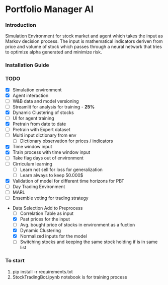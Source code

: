 # Portfolio Manager AI

### Introduction
Simulation Environment for stock market and agent which takes the input as Markov decision process. The input is
mathematical indicators deriven from price and volume of stock which passes through a neural network that tries to 
optimize alpha generated and minimize risk. 

### Installation Guide



### TODO
- [x] Simulation environment
- [x] Agent interaction
- [ ] W&B data and model versioning
- [ ] Streamlit for analysis for training - **25%**
- [x] Dynamic Clustering of stocks
- [ ] UI for agent training 
- [x] Pretrain from date to date
- [ ] Pretrain with Expert dataset
- [ ] Multi input dictionary from env
    - [ ] Dictionary observation for prices / indicators
- [x] Time window input 
- [x] Train process with time window input
- [ ] Take flag days out of environment
- [ ] Cirriculum learning
  - [ ] Learn not sell for loss for generalization
  - [ ] Learn always to keep 50.000$
- [x] Validation of model for different time horizons for PBT
- [ ] Day Trading Environment
- [ ] MARL
- [ ] Ensemble voting for trading strategy
- Data Selection Add to Preprocess
  - [ ] Correlation Table as input
  - [x] Past prices for the input
  - [ ] Avg. bought price of stocks in environment as a fuction
  - [x] Dynamic Clustering 
  - [x] Normalized inputs for the model
  - [ ] Switching stocks and keeping the same stock holding if is in same list
  
### To start
1. pip install -r requirements.txt
2. StockTradingBot.ipynb notebook is for training process